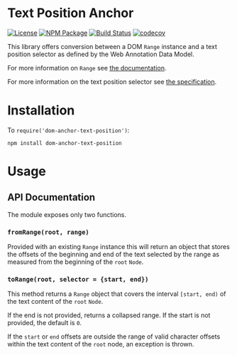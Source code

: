 Text Position Anchor
====================

[![License](https://img.shields.io/badge/license-MIT-blue.svg)](http://opensource.org/licenses/MIT)
[![NPM Package](https://img.shields.io/npm/v/dom-anchor-text-position.svg)](https://www.npmjs.com/package/dom-anchor-text-position)
[![Build Status](https://travis-ci.org/tilgovi/dom-anchor-text-position.svg?branch=master)](https://travis-ci.org/tilgovi/dom-anchor-text-position)
[![codecov](https://img.shields.io/codecov/c/github/tilgovi/dom-anchor-text-position/master.svg)](https://codecov.io/gh/tilgovi/dom-anchor-text-position)

This library offers conversion between a DOM `Range` instance and a text
position selector as defined by the Web Annotation Data Model.

For more information on `Range` see
[the documentation](https://developer.mozilla.org/en-US/docs/Web/API/Range).

For more information on the text position selector see
[the specification](http://www.w3.org/TR/annotation-model/#text-position-selector).

Installation
============

To `require('dom-anchor-text-position')`:

    npm install dom-anchor-text-position

Usage
=====

## API Documentation

The module exposes only two functions.

### `fromRange(root, range)`

Provided with an existing `Range` instance this will return an object that
stores the offsets of the beginning and end of the text selected by the range as
measured from the beginning of the `root` `Node`.

### `toRange(root, selector = {start, end})`

This method returns a `Range` object that covers the interval `[start, end)` of
the text content of the `root` `Node`.

If the end is not provided, returns a collapsed range. If the start is not
provided, the default is `0`.

If the `start` or `end` offsets are outside the range of valid character offsets
within the text content of the `root` node, an exception is thrown.
